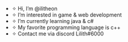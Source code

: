 - ✧ Hi, I’m @ilitheon
- ✧ I’m interested in game & web development
- ✧ I’m currently learning java & c#
- ✧ My favorite programming language is c++
- ✧ Contact me via discord Lilith#6000

<!---
faeryirl/faeryirl is a ✨ special ✨ repository because its `README.md` (this file) appears on your GitHub profile.
You can click the Preview link to take a look at your changes.
--->
